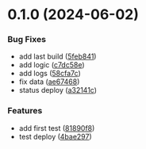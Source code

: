 # 0.1.0 (2024-06-02)


### Bug Fixes

* add last build ([5feb841](https://github.com/allnnde/get_last_deployment/commit/5feb84172dbc42975bdbe07a6ad2073b99fdfa85))
* add logic ([c7dc58e](https://github.com/allnnde/get_last_deployment/commit/c7dc58ea5a9d2cbde174a0102750bbca5db1fe28))
* add logs ([58cfa7c](https://github.com/allnnde/get_last_deployment/commit/58cfa7c40a084f2cf7422a7bfa72079eac34b77d))
* fix data ([ae67468](https://github.com/allnnde/get_last_deployment/commit/ae6746837221c36f4abc88b2cd9fa56dc90e74eb))
* status deploy ([a32141c](https://github.com/allnnde/get_last_deployment/commit/a32141c4cf1a32561780ff9c0778f677d7c62d57))


### Features

* add first test ([81890f8](https://github.com/allnnde/get_last_deployment/commit/81890f8458f8eb98d1f13cbb6198ed52e36c2924))
* test deploy ([4bae297](https://github.com/allnnde/get_last_deployment/commit/4bae297db4cdcd2ac5e861c2354a20dd0c6d9678))



